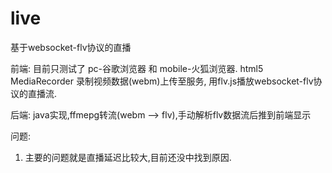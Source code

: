 # live
基于websocket-flv协议的直播

前端:
目前只测试了 pc-谷歌浏览器 和 mobile-火狐浏览器.
html5 MediaRecorder 录制视频数据(webm)上传至服务, 用flv.js播放websocket-flv协议的直播流.

后端:
java实现,ffmepg转流(webm --> flv),手动解析flv数据流后推到前端显示

问题:
1. 主要的问题就是直播延迟比较大,目前还没中找到原因.



